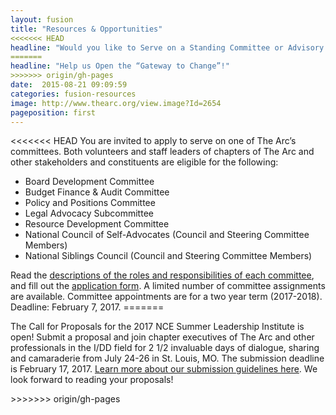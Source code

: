 ```yaml
---
layout: fusion
title: "Resources & Opportunities"
<<<<<<< HEAD
headline: "Would you like to Serve on a Standing Committee or Advisory Council of The Arc?"
=======
headline: "Help us Open the “Gateway to Change”!"
>>>>>>> origin/gh-pages
date:  2015-08-21 09:09:59
categories: fusion-resources
image: http://www.thearc.org/view.image?Id=2654
pageposition: first
---
```

<<<<<<< HEAD
You are invited to apply to serve on one of The Arc’s committees. Both volunteers and staff leaders of chapters of The Arc and other stakeholders and constituents are eligible for the following:
<ul>
<li>Board Development Committee</li>

<li>Budget Finance & Audit Committee</li>

<li>Policy and Positions Committee</li>

<li>Legal Advocacy Subcommittee</li>

<li>Resource Development Committee</li>

<li>National Council of Self-Advocates (Council and Steering Committee Members)</li>

<li>National Siblings Council (Council and Steering Committee Members)</li>
</ul>
Read the <a href="https://www.thearc.org/file/documents_general-resources/Committee-Descriptions-2017.pdf?erid=8877115">descriptions of the roles and responsibilities of each committee</a>, and fill out the <a href="https://fs16.formsite.com/u024508129ncearc/form69/index.html">application form</a>. A limited number of committee assignments are available. Committee appointments are for a two year term (2017-2018). Deadline: February 7, 2017.
=======
<p>The Call for Proposals for the 2017 NCE Summer Leadership Institute is open! Submit a proposal and join chapter executives of The Arc and other professionals in the I/DD field for 2 1/2 invaluable days of dialogue, sharing and camaraderie from July 24-26 in St. Louis, MO. The submission deadline is February 17, 2017. <a href="https://www.thearc.org/page.redir?target=http%3a%2f%2fnce-sli.org%2fspeakers-2%2f&srcid=41649&srctid=1&erid=8864649&trid=18c861ff-4a10-4521-a24e-94ca8704cff4">Learn more about our submission guidelines here</a>. We look forward to reading your proposals!</p>
>>>>>>> origin/gh-pages
